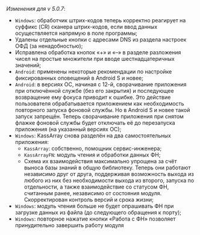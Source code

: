 _Изменения для v 5.0.7_:
- `Windows`: обработчик штрих-кодов теперь корректно реагирует на суффикс (CR) сканера штрих-кодов, если ввод данных осуществляется напрямую в поле программы;
- Удалены отдельные кнопки с адресами DNS из раздела настроек ОФД (за ненадобностью);
- Исправлена обработка кнопок «+» и «–» в разделе разложения чисел на простые множители при вводе шестнадцатеричных значений;
- `Android`: применены некоторые рекомендации по настройке фиксированных оповещений в Android S и новее;
- `Android`: в версиях ОС, начиная с 12-й, сворачивание приложения при отключённой службе (без его закрытия) и последующее возвращение ему фокуса приводит к ошибке. Это действие пользователя обрабатывается приложением как необходимость повторного запуска фоновой службы. Но в Android S и новее такой запуск запрещён. Теперь сворачивание приложения при снятом флажке фоновой службы будет отключать её до перезапуска приложения (на указанный версиях ОС);
- `Windows`: KassArray снова разделён на два самостоятельных приложения:
    - `KassArray`: собственно, помощник сервис-инженера;
    - `KassArrayFN`: модуль чтения и обработки данных ФН;
    - Схема их взаимодействия максимально упрощена за счёт выноса базы знаний в общую библиотеку. Теперь они работают независимо друг от друга, поддерживая возможность выхода из любого из них без необходимости выхода из второго, запуска по отдельности, а также взаимодействие со статусом ФН, считанным ранее, независимо от состояния модуля. Скорректирован контроль версий и срока жизни;
- `Windows`: модуль чтения больше не будет опрашивать ФН при загрузке данных из файла (до следующего обращения к порту);
- `Windows`: повторное нажатие кнопки «Работа с ФН» позволяет принудительно завершить работу модуля
